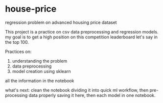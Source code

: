 # house-price
regression problem on advanced housing price dataset

This project is a practice on csv data preprocessing and regression models.
my goal is to get a high position on this competition leaderboard let's say in the top 100.

Practices on:
1. understanding the problem
2. data preprocessing
3. model creation using sklearn

all the information in the notebook

what's next:
clean the notebook dividing it into quick ml workflow, then pre-processing data properly saving it here, then each model in one notebook.
